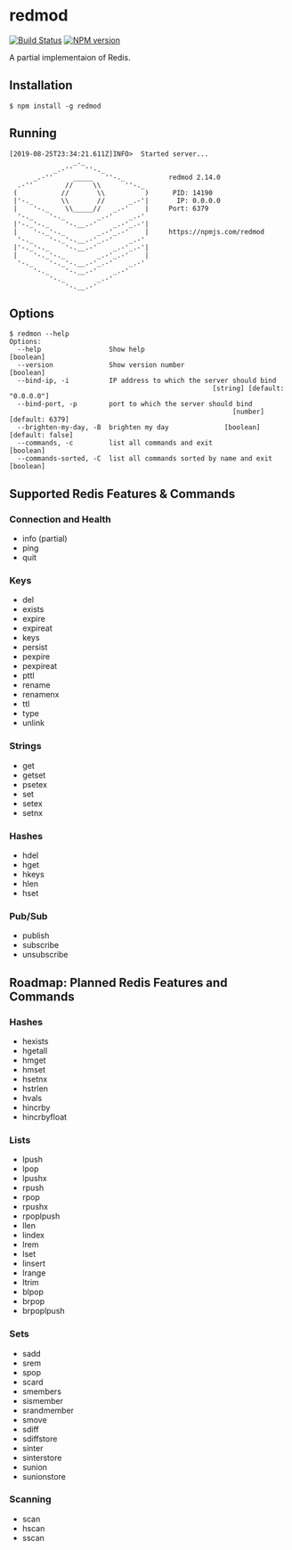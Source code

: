 # redmod

[![Build Status][travis-image]][travis-url]
[![NPM version][npm-image]][npm-url]

A partial implementaion of Redis.

## Installation

```shell
$ npm install -g redmod
```

## Running

```shell
[2019-08-25T23:34:21.611Z]INFO>  Started server...
                _._
           _.-''   ''-._
      _.-''     _____   ''-._           redmod 2.14.0
  .-''        //     \\      ''-._
 (           //       \\          )      PID: 14190
 |'-._       \\       //      _.-'|       IP: 0.0.0.0
 |    '-._    \\_____//   _.-'    |     Port: 6379
  '-._    '-._        _.-'    _.-'
 |'-._'-._    '-.__.-'    _.-'_.-'|
 |    '-._'-._        _.-'_.-'    |     https://npmjs.com/redmod
  '-._    '-._'-.__.-'_.-'    _.-'
 |'-._'-._    '-.__.-'    _.-'_.-'|
 |    '-._'-._        _.-'_.-'    |
  '-._    '-._'-.__.-'_.-'    _.-'
      '-._    '-.__.-'    _.-'
          '-._        _.-'
              '-.__.-'
```

## Options

```shell
$ redmon --help
Options:
  --help                 Show help                                     [boolean]
  --version              Show version number                           [boolean]
  --bind-ip, -i          IP address to which the server should bind
                                                   [string] [default: "0.0.0.0"]
  --bind-port, -p        port to which the server should bind
                                                        [number] [default: 6379]
  --brighten-my-day, -B  brighten my day              [boolean] [default: false]
  --commands, -c         list all commands and exit                    [boolean]
  --commands-sorted, -C  list all commands sorted by name and exit     [boolean]
```

## Supported Redis Features & Commands

### Connection and Health
- info (partial)
- ping
- quit

### Keys
- del
- exists
- expire
- expireat
- keys
- persist
- pexpire
- pexpireat
- pttl
- rename
- renamenx
- ttl
- type
- unlink

### Strings
- get
- getset
- psetex
- set
- setex
- setnx

### Hashes
- hdel
- hget
- hkeys
- hlen
- hset

### Pub/Sub
- publish
- subscribe
- unsubscribe

## Roadmap: Planned Redis Features and Commands

### Hashes
- hexists
- hgetall
- hmget
- hmset
- hsetnx
- hstrlen
- hvals
- hincrby
- hincrbyfloat

### Lists
- lpush
- lpop
- lpushx
- rpush
- rpop
- rpushx
- rpoplpush
- llen
- lindex
- lrem
- lset
- linsert
- lrange
- ltrim
- blpop
- brpop
- brpoplpush

### Sets
- sadd
- srem
- spop
- scard 
- smembers
- sismember
- srandmember
- smove
- sdiff
- sdiffstore
- sinter
- sinterstore
- sunion
- sunionstore

### Scanning
- scan
- hscan
- sscan

[travis-url]: https://travis-ci.org/joeledwards/redmod
[travis-image]: https://img.shields.io/travis/joeledwards/redmod/master.svg
[npm-url]: https://www.npmjs.com/package/redmod
[npm-image]: https://img.shields.io/npm/v/redmod.svg

